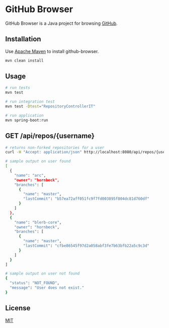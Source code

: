 # GitHub Browser

GitHub Browser is a Java project for browsing [GitHub](https://github.com/).

## Installation

Use [Apache Maven](https://maven.apache.org/) to install github-browser.
```bash
mvn clean install
```

## Usage

```bash
# run tests
mvn test

# run integration test
mvn test -Dtest="RepositoryControllerIT"

# run application
mvn spring-boot:run
```

## GET /api/repos/{username}
```bash
# returns non-forked repositories for a user
curl -H "Accept: application/json" http://localhost:8080/api/repos/{username}
```

```bash
# sample output on user found
[
  {
    "name": "arc",
    "owner": "hornbeck",
    "branches": [
      {
        "name": "master",
        "lastCommit": "b57ea72aff051fc9f7fd003895f804dc81d760df"
      }
    ]
  },
  {
    "name": "blerb-core",
    "owner": "hornbeck",
    "branches": [
      {
        "name": "master",
        "lastCommit": "cfbe86545f97d2a058abf3fe7b63bfb22a5c9c3d"
      }
    ]
  }
]
```

```bash
# sample output on user not found
{
  "status": "NOT_FOUND",
  "message": "User does not exist."
}
```

## License

[MIT](https://choosealicense.com/licenses/mit/)

